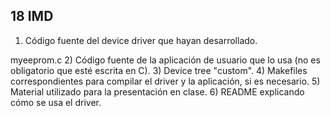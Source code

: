 ## 18 IMD

1) Código fuente del device driver que hayan desarrollado.

  myeeprom.c
2) Código fuente de la aplicación de usuario que lo usa (no es obligatorio que esté escrita en C).
3) Device tree "custom".
4) Makefiles correspondientes para compilar el driver y la aplicación, si es necesario.
5) Material utilizado para la presentación en clase.
6) README explicando cómo se usa el driver.
